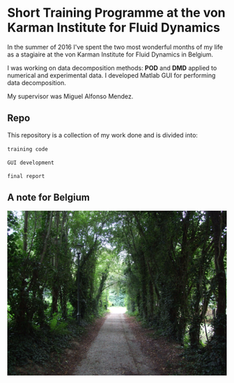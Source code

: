 # Short Training Programme at the von Karman Institute for Fluid Dynamics

In the summer of 2016 I've spent the two most wonderful months of my life as a stagiaire at the von Karman Institute for Fluid Dynamics in Belgium.

I was working on data decomposition methods: **POD** and **DMD** applied to numerical and experimental data. I developed Matlab GUI for performing data decomposition.

My supervisor was Miguel Alfonso Mendez.

## Repo

This repository is a collection of my work done and is divided into:

`training code`

`GUI development`

`final report`

## A note for Belgium

![Screenshot](/DWGs/belgique.JPG)
